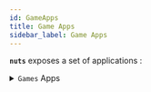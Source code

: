 ```yaml
---
id: GameApps
title: Game Apps
sidebar_label: Game Apps
---
```


**```nuts```** exposes a set of applications :

<details>
     <summary><code>Games</code> Apps</summary>

| App Name    | Description                  |
|-------------|------------------------------|
| flappy-bird | Arcade Game                  |
| mindustry   | tower defense RTS            |

</details>



